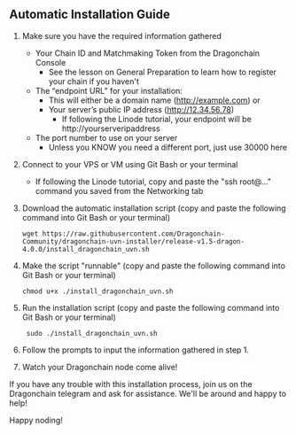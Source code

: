 ## Automatic Installation Guide

1. Make sure you have the required information gathered
    - Your Chain ID and Matchmaking Token from the Dragonchain Console
      - See the lesson on General Preparation to learn how to register your chain if you haven't    
    - The “endpoint URL” for your installation:
      - This will either be a domain name (http://example.com) or
      - Your server’s public IP address (http://12.34.56.78)
        - If following the Linode tutorial, your endpoint will be http://yourserveripaddress
    - The port number to use on your server
      - Unless you KNOW you need a different port, just use 30000 here
  
2. Connect to your VPS or VM using Git Bash or your terminal
    - If following the Linode tutorial, copy and paste the "ssh root@..." command you saved from the Networking tab
    
3. Download the automatic installation script (copy and paste the following command into Git Bash or your terminal)

    ```wget https://raw.githubusercontent.com/Dragonchain-Community/dragonchain-uvn-installer/release-v1.5-dragon-4.0.0/install_dragonchain_uvn.sh```
    
4. Make the script "runnable" (copy and paste the following command into Git Bash or your terminal)

    ```chmod u+x ./install_dragonchain_uvn.sh```

5. Run the installation script (copy and paste the following command into Git Bash or your terminal)

    ``` sudo ./install_dragonchain_uvn.sh```
    
6. Follow the prompts to input the information gathered in step 1.

7. Watch your Dragonchain node come alive!

If you have any trouble with this installation process, join us on the Dragonchain telegram and ask for assistance. We'll be around and happy to help!

Happy noding!
